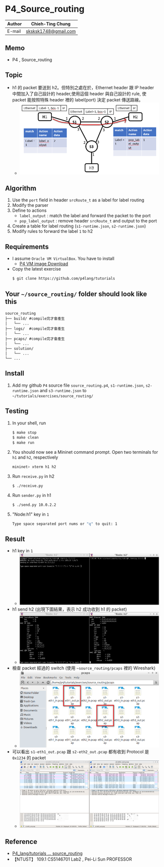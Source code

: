 # P4_Source_routing

|Author|Chieh-Ting Chung|
|---|---
|E-mail|sksksk1748@gmail.com

## Memo

* P4 , Source_routing 

## Topic
* h1 的 packet 要送到 h2。但特別之處在於，Ethernet header 跟 IP header 中間加入了自己設計的 header,使用這個 header 與自己設計的 rule,
使 packet 能按照特殊 header 裡的 label(port) 決定 packet 傳送路線。
    * ![](images/topic.png)

## Algorithm
1. Use the `port` field in header `srcRoute_t` as a label for label routing
2. Modify the parser
3. Define to actions
    * `label_output` : match the label and forward the packet to the port
    * `pop_label_output` : remove header `srcRoute_t` and output to the port
4. Create a table for label routing (`s1-runtime.json`, `s2-runtime.json`)
5. Modify rules to forward the label `1` to h2

## Requirements
* I assume `Oracle VM VirtualBox`. You have to install
    * [P4 VM image Download](https://drive.google.com/uc?id=1lYF4NgFkYoRqtskdGTMxy3sXUV0jkMxo&export=download)
* Copy the latest exercise
    ```bash
    $ git clone https://github.com/p4lang/tutorials
    ```

## Your `~/source_routing/` folder should look like this
```
source_routing
├── build/ #compile完才會產生
│   └── ...
├── logs/  #compile完才會產生
│   └── ...
├── pcaps/ #compile完才會產生
│   └── ...
├── solution/
│   └── ...
└── ...
```

## Install
1. Add my github `P4` source file `source_routing.p4`, `s1-runtime.json`, `s2-runtime.json` and `s3-runtime.json` to `~/tutorials/exercises/source_routing/`



## Testing
1. In your shell, run
    ```bash
    $ make stop
    $ make clean
    $ make run
    ```
2. You should now see a Mininet command prompt. Open two terminals for `h1` and `h2`, respectively
    ```bash
    mininet> xterm h1 h2
    ```
3. Run `receive.py` in h2
    ```bash
    $ ./receive.py
    ```
4. Run `sender.py` in h1
    ```bash
    $ ./send.py 10.0.2.2
    ```
5. "Node:h1" key in `1`
    ```bash
    Type space separated port nums or "q" to quit: 1
    ```

## Result
* h1 key in `1`
    * ![](images/xterm_h1_h2_init.png)
* h1 send h2 (出現下圖結果，表示 h2 成功收到 h1 的 packet)
    * ![](images/xterm_h1_h2.png)
* 檢查 packet 經過的 switch (使用 `~source_routing/pcaps` 裡的 Wireshark) 
    * ![](images/open_wireshark.png)
* 可以看出 `s1-eth1_out.pcap` 跟 `s2-eth2_out.pcap` 都有收到 Protocol 是 `0x1234` 的 packet
    * ![](images/P4_wireshark_S1_S2.png)

## Reference

* [P4_lang/tutorials ... source_routing](https://github.com/p4lang/tutorials/tree/master/exercises/source_routing)
* 【NTUST】 109.1 CS5146701 Lab2 , Pei-Li Sun PROFESSOR